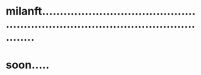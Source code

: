 # milanft........................................................................................................
# soon.....
